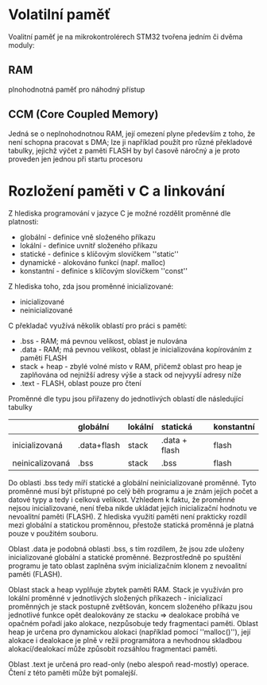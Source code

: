# Volatilní paměť

Voalitní paměť je na mikrokontrolérech STM32 tvořena jedním či dvěma moduly:

## RAM

plnohodnotná paměť pro náhodný přístup

## CCM \(Core Coupled Memory\)

Jedná se o neplnohodnotnou RAM, její omezení plyne především z toho, že není schopna pracovat s DMA; lze ji například použít pro různé překladové tabulky, jejichž výčet z paměti FLASH by byl časově náročný a je proto proveden jen jednou při startu procesoru

# Rozložení paměti v C a linkování

Z hlediska programování v jazyce C je možné rozdělit proměnné dle platnosti:

* globální - definice vně složeného příkazu
* lokální - definice uvnitř složeného příkazu
* statické - definice s klíčovým slovíčkem ''static''
* dynamické - alokováno funkcí \(např. malloc\)
* konstantní - definice s klíčovým slovíčkem ''const''

Z hlediska toho, zda jsou proměnné inicializované:

* inicializované
* neinicializované

C překladač využívá několik oblastí pro práci s pamětí:

* .bss - RAM; má pevnou velikost, oblast je nulována
* .data - RAM; má pevnou velikost, oblast je inicializována kopírováním z paměti FLASH
* stack + heap - zbylé volné místo v RAM, přičemž oblast pro heap je zaplňována od nejnižší adresy výše a stack od nejvyyší adresy níže
* .text - FLASH, oblast pouze pro čtení

Proměnné dle typu jsou přiřazeny do jednotlivých oblastí dle následující tabulky

|  | globální | lokální | statická | konstantní |
| :--- | :--- | :--- | :--- | :--- |
| inicializovaná | .data+flash | stack | .data + flash | flash |
| neinicalizovaná | .bss | stack | .bss | flash |

Do oblasti .bss tedy míří statické a globální neinicializované proměnné. Tyto proměnné musí být přístupné po celý běh programu a je znám jejich počet a datové typy a tedy i celková velikost. Vzhledem k faktu, že proměnné nejsou inicializované, není třeba nikde ukládat jejich inicializační hodnotu ve nevoalitní paměti \(FLASH\). Z hlediska využití paměti není prakticky rozdíl mezi globální a statickou proměnnou, přestože statická proměnná je platná pouze v použitém souboru.

Oblast .data je podobná oblasti .bss, s tím rozdílem, že jsou zde uloženy inicializované globální a statické proměnné. Bezprostředně po spuštění programu je tato oblast zaplněna svým inicializačním klonem z nevoalitní paměti \(FLASH\).

Oblast stack a heap vyplňuje zbytek paměti RAM. Stack je využíván pro lokální proměnné v jednotlivých složených příkazech - inicializací proměnných je stack postupně zvětšován, koncem složeného příkazu jsou jednotlivé funkce opět dealokovány ze stacku =&gt; dealokace probíhá ve opačném pořadí jako alokace, nezpůsobuje tedy fragmentaci paměti. Oblast heap je určena pro dynamickou alokaci \(například pomocí ''malloc\(\)''\), její alokace i dealokace je plně v režii programátora a nevhodnou skladbou alokací/dealokací může způsobit rozsáhlou fragmentaci paměti.

Oblast .text je určená pro read-only \(nebo alespoň read-mostly\) operace. Čtení z této paměti může být pomalejší.

